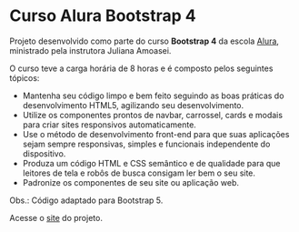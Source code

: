 # Curso Alura Bootstrap 4

<p>Projeto desenvolvido como parte do curso <b>Bootstrap 4</b> da escola <a href="https://www.alura.com.br/">Alura</a>, ministrado pela instrutora Juliana Amoasei.</p>
<p>O curso teve a carga horária de 8 horas e é composto pelos seguintes tópicos:</p>
<ul>
<li>Mantenha seu código limpo e bem feito seguindo as boas práticas do desenvolvimento HTML5, agilizando seu desenvolvimento.</li>
<li>Utilize os componentes prontos de navbar, carrossel, cards e modais para criar sites responsivos automaticamente.</li>
<li>Use o método de desenvolvimento front-end para que suas aplicações sejam sempre responsivas, simples e funcionais independente do dispositivo.</li>
<li>Produza um código HTML e CSS semântico e de qualidade para que leitores de tela e robôs de busca consigam ler bem o seu site.</li>
<li>Padronize os componentes de seu site ou aplicação web.</li>
</ul>
<p>Obs.: Código adaptado para Bootstrap 5.</p>
<p>Acesse o <a href="https://mardemor.github.io/alura-bootstrap4">site</a> do projeto.</p>
 
